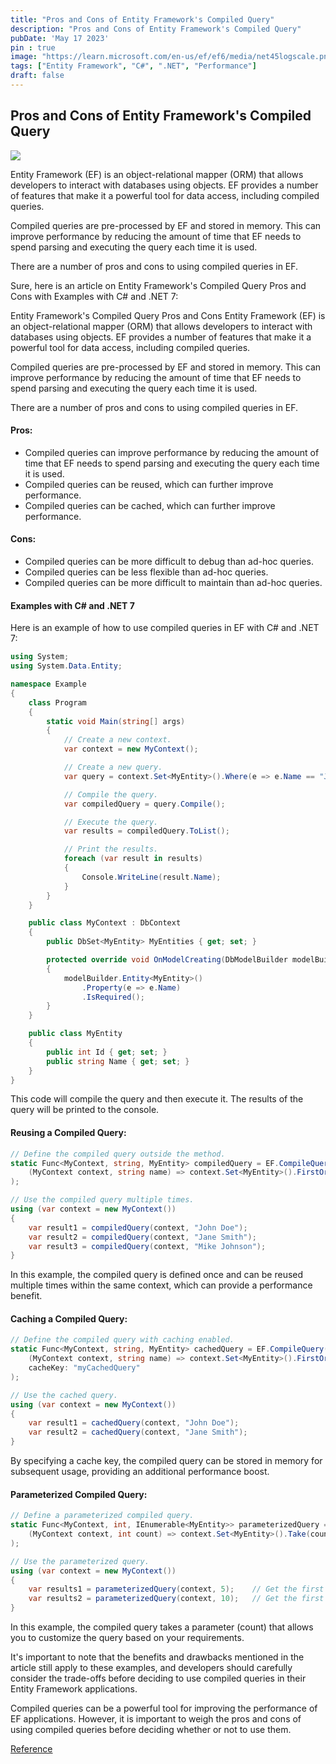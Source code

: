 ```yaml
---
title: "Pros and Cons of Entity Framework's Compiled Query"
description: "Pros and Cons of Entity Framework's Compiled Query"
pubDate: 'May 17 2023'
pin : true
image: "https://learn.microsoft.com/en-us/ef/ef6/media/net45logscale.png"
tags: ["Entity Framework", "C#", ".NET", "Performance"]
draft: false
---
```


## Pros and Cons of Entity Framework's Compiled Query

![](https://learn.microsoft.com/en-us/ef/ef6/media/net45logscale.png)

Entity Framework (EF) is an object-relational mapper (ORM) that allows developers to interact with databases using objects. EF provides a number of features that make it a powerful tool for data access, including compiled queries.

Compiled queries are pre-processed by EF and stored in memory. This can improve performance by reducing the amount of time that EF needs to spend parsing and executing the query each time it is used.

There are a number of pros and cons to using compiled queries in EF.


Sure, here is an article on Entity Framework's Compiled Query Pros and Cons with Examples with C# and .NET 7:

Entity Framework's Compiled Query Pros and Cons
Entity Framework (EF) is an object-relational mapper (ORM) that allows developers to interact with databases using objects. EF provides a number of features that make it a powerful tool for data access, including compiled queries.

Compiled queries are pre-processed by EF and stored in memory. This can improve performance by reducing the amount of time that EF needs to spend parsing and executing the query each time it is used.

There are a number of pros and cons to using compiled queries in EF.

#### Pros:

- Compiled queries can improve performance by reducing the amount of time that EF needs to spend parsing and executing the query each time it is used.
- Compiled queries can be reused, which can further improve performance.
- Compiled queries can be cached, which can further improve performance.

#### Cons:

- Compiled queries can be more difficult to debug than ad-hoc queries.
- Compiled queries can be less flexible than ad-hoc queries.
- Compiled queries can be more difficult to maintain than ad-hoc queries.

#### Examples with C# and .NET 7

Here is an example of how to use compiled queries in EF with C# and .NET 7:

```csharp
using System;
using System.Data.Entity;

namespace Example
{
    class Program
    {
        static void Main(string[] args)
        {
            // Create a new context.
            var context = new MyContext();

            // Create a new query.
            var query = context.Set<MyEntity>().Where(e => e.Name == "John Doe");

            // Compile the query.
            var compiledQuery = query.Compile();

            // Execute the query.
            var results = compiledQuery.ToList();

            // Print the results.
            foreach (var result in results)
            {
                Console.WriteLine(result.Name);
            }
        }
    }

    public class MyContext : DbContext
    {
        public DbSet<MyEntity> MyEntities { get; set; }

        protected override void OnModelCreating(DbModelBuilder modelBuilder)
        {
            modelBuilder.Entity<MyEntity>()
                .Property(e => e.Name)
                .IsRequired();
        }
    }

    public class MyEntity
    {
        public int Id { get; set; }
        public string Name { get; set; }
    }
}
```
This code will compile the query and then execute it. The results of the query will be printed to the console.

#### Reusing a Compiled Query:

```csharp
// Define the compiled query outside the method.
static Func<MyContext, string, MyEntity> compiledQuery = EF.CompileQuery(
    (MyContext context, string name) => context.Set<MyEntity>().FirstOrDefault(e => e.Name == name)
);

// Use the compiled query multiple times.
using (var context = new MyContext())
{
    var result1 = compiledQuery(context, "John Doe");
    var result2 = compiledQuery(context, "Jane Smith");
    var result3 = compiledQuery(context, "Mike Johnson");
}
```
In this example, the compiled query is defined once and can be reused multiple times within the same context, which can provide a performance benefit.

#### Caching a Compiled Query:
 
```csharp
// Define the compiled query with caching enabled.
static Func<MyContext, string, MyEntity> cachedQuery = EF.CompileQuery(
    (MyContext context, string name) => context.Set<MyEntity>().FirstOrDefault(e => e.Name == name),
    cacheKey: "myCachedQuery"
);

// Use the cached query.
using (var context = new MyContext())
{
    var result1 = cachedQuery(context, "John Doe");
    var result2 = cachedQuery(context, "Jane Smith");
}
```

By specifying a cache key, the compiled query can be stored in memory for subsequent usage, providing an additional performance boost.

#### Parameterized Compiled Query:
    
```csharp
// Define a parameterized compiled query.
static Func<MyContext, int, IEnumerable<MyEntity>> parameterizedQuery = EF.CompileQuery(
    (MyContext context, int count) => context.Set<MyEntity>().Take(count)
);

// Use the parameterized query.
using (var context = new MyContext())
{
    var results1 = parameterizedQuery(context, 5);    // Get the first 5 entities.
    var results2 = parameterizedQuery(context, 10);   // Get the first 10 entities.
}
```

In this example, the compiled query takes a parameter (count) that allows you to customize the query based on your requirements.

It's important to note that the benefits and drawbacks mentioned in the article still apply to these examples, and developers should carefully consider the trade-offs before deciding to use compiled queries in their Entity Framework applications. 

Compiled queries can be a powerful tool for improving the performance of EF applications. However, it is important to weigh the pros and cons of using compiled queries before deciding whether or not to use them.

[Reference](https://docs.microsoft.com/en-us/ef/ef6/fundamentals/performance/perf-whitepaper#compiled-queries)



